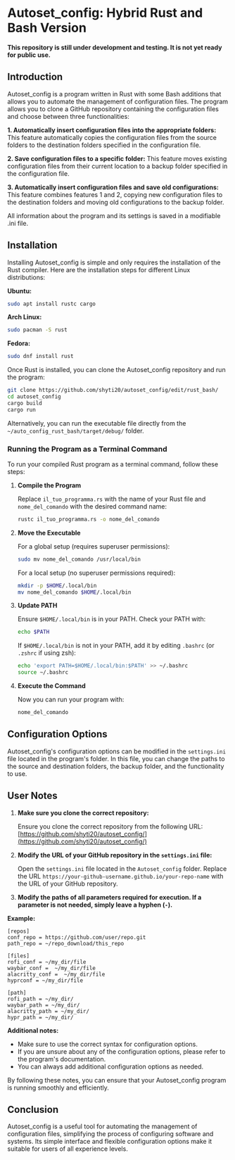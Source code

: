 # Autoset_config: Hybrid Rust and Bash Version

**This repository is still under development and testing. It is not yet ready for public use.**

## Introduction

Autoset_config is a program written in Rust with some Bash additions that allows you to automate the management of configuration files. The program allows you to clone a GitHub repository containing the configuration files and choose between three functionalities:

**1. Automatically insert configuration files into the appropriate folders:** This feature automatically copies the configuration files from the source folders to the destination folders specified in the configuration file.

**2. Save configuration files to a specific folder:** This feature moves existing configuration files from their current location to a backup folder specified in the configuration file.

**3. Automatically insert configuration files and save old configurations:** This feature combines features 1 and 2, copying new configuration files to the destination folders and moving old configurations to the backup folder.

All information about the program and its settings is saved in a modifiable .ini file.

## Installation

Installing Autoset_config is simple and only requires the installation of the Rust compiler. Here are the installation steps for different Linux distributions:

**Ubuntu:**

```bash
sudo apt install rustc cargo
```

**Arch Linux:**

```bash
sudo pacman -S rust
```

**Fedora:**

```bash
sudo dnf install rust
```

Once Rust is installed, you can clone the Autoset_config repository and run the program:

```bash
git clone https://github.com/shyti20/autoset_config/edit/rust_bash/
cd autoset_config
cargo build
cargo run
```

Alternatively, you can run the executable file directly from the `~/auto_config_rust_bash/target/debug/` folder.

### Running the Program as a Terminal Command

To run your compiled Rust program as a terminal command, follow these steps:

1. **Compile the Program**

   Replace `il_tuo_programma.rs` with the name of your Rust file and `nome_del_comando` with the desired command name:

   ```bash
   rustc il_tuo_programma.rs -o nome_del_comando
   ```

2. **Move the Executable**

   For a global setup (requires superuser permissions):

   ```bash
   sudo mv nome_del_comando /usr/local/bin
   ```

   For a local setup (no superuser permissions required):

   ```bash
   mkdir -p $HOME/.local/bin
   mv nome_del_comando $HOME/.local/bin
   ```

3. **Update PATH**

   Ensure `$HOME/.local/bin` is in your PATH. Check your PATH with:

   ```bash
   echo $PATH
   ```

   If `$HOME/.local/bin` is not in your PATH, add it by editing `.bashrc` (or `.zshrc` if using zsh):

   ```bash
   echo 'export PATH=$HOME/.local/bin:$PATH' >> ~/.bashrc
   source ~/.bashrc
   ```

4. **Execute the Command**

   Now you can run your program with:

   ```bash
   nome_del_comando
   ```

## Configuration Options

Autoset_config's configuration options can be modified in the `settings.ini` file located in the program's folder. In this file, you can change the paths to the source and destination folders, the backup folder, and the functionality to use.

## User Notes

1. **Make sure you clone the correct repository:**

   Ensure you clone the correct repository from the following URL: [https://github.com/shyti20/autoset_config/](https://github.com/shyti20/autoset_config/)

2. **Modify the URL of your GitHub repository in the `settings.ini` file:**

   Open the `settings.ini` file located in the `Autoset_config` folder. Replace the URL `https://your-github-username.github.io/your-repo-name` with the URL of your GitHub repository.

3. **Modify the paths of all parameters required for execution. If a parameter is not needed, simply leave a hyphen (`-`).**

**Example:**

```
[repos]
conf_repo = https://github.com/user/repo.git
path_repo = ~/repo_download/this_repo    

[files]
rofi_conf = ~/my_dir/file                                                                                                  
waybar_conf =  ~/my_dir/file                                
alacritty_conf =  ~/my_dir/file                             
hyprconf = ~/my_dir/file   

[path]            
rofi_path = ~/my_dir/
waybar_path = ~/my_dir/
alacritty_path = ~/my_dir/
hypr_path = ~/my_dir/
```

**Additional notes:**

* Make sure to use the correct syntax for configuration options.
* If you are unsure about any of the configuration options, please refer to the program's documentation.
* You can always add additional configuration options as needed.

By following these notes, you can ensure that your Autoset_config program is running smoothly and efficiently.

## Conclusion

Autoset_config is a useful tool for automating the management of configuration files, simplifying the process of configuring software and systems. Its simple interface and flexible configuration options make it suitable for users of all experience levels.
